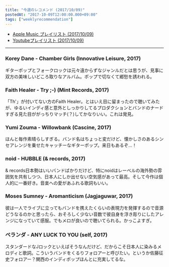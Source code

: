 ```yaml
---
title: "今週のレコメンド (2017/10/09)"
postedAt: "2017-10-09T12:00:00.000+09:00"
tags: ["weeklyrecommendation"]
---
```


* [Apple Music プレイリスト (2017/10/09)](https://itunes.apple.com/jp/playlist/%E4%BB%8A%E9%80%B1%E3%81%AE%E3%83%AC%E3%82%B3%E3%83%A1%E3%83%B3%E3%83%89-2017-10-09/idpl.u-qxylq9YuXRlkK4)
* [Youtubeプレイリスト (2017/10/09)](https://www.youtube.com/playlist?list=PLegnWsUgQayc-zXdloZSaH57Asv9cJrkJ)

---

### Korey Dane - Chamber Girls (Innovative Leisure, 2017)

ギターポップとフォークロックは元々遠からずなジャンルだとは思うが、見事に双方の美味しいどころ取りなアルバム。ポップで切なくて郷愁を誘われる。

### Faith Healer - Try ;-) (Mint Records, 2017)

「Th'」が付いてない方のFaith Healer。とはいえ目に留まったので聴いてみたが、ゆるいインディ感と意外としっかりしてるプロダクションとバンドのナードすぎる見た目ががっちりマッチ(？)してかなりいい。これは発見。

### Yumi Zouma - Willowbank (Cascine, 2017)

ほんと毎作素晴らしすぎる。バンド名はちょっと変だけど、懐かしさのあるシンセアレンジを乗せたキャッチーなギターポップ。来日もあるぞ…！

### noid - HUBBLE (& records, 2017)

& records日本勢はいいバンドばかりだけど、特にnoidはレーベルの海外勢の雰囲気を共有しつつ、日本人にしか出せない空気感があって最高。そして今作は個人的に一番好き。音楽への愛があふれる歌詞もいい。

### Moses Sumney - Aromanticism (Jagjaguwar, 2017)

彼は一人でライブに立ってもバンドを携えたくらいの表現力を発揮するので音源どうなるのかと思ったら、おそろしく少ない音数で彼自身を浮き彫りにしたアレンジになっていて感服。でもメロが良いので聴いてられる。かっこよすぎ。

### ベランダ - ANY LUCK TO YOU (self, 2017)

スタンダードなJロックといえばそうなんだけど、だからこそ日本人に染みるメロディと歌詞。こういうバンドをくるりフォロアーと呼びたい。というか佐藤征史フォロアー？関西のインディポップほんとに充実してるな。